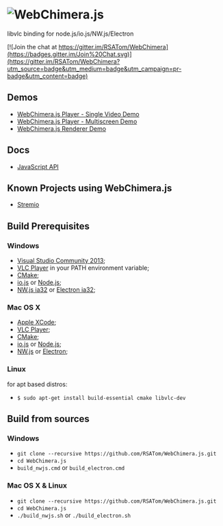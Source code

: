 # <img alt="WebChimera.js" src="https://raw.githubusercontent.com/jaruba/wcjs-logos/master/logos/small/webchimera.png">
libvlc binding for node.js/io.js/NW.js/Electron

[![Join the chat at https://gitter.im/RSATom/WebChimera](https://badges.gitter.im/Join%20Chat.svg)](https://gitter.im/RSATom/WebChimera?utm_source=badge&utm_medium=badge&utm_campaign=pr-badge&utm_content=badge)

## Demos
* [WebChimera.js Player - Single Video Demo](https://github.com/jaruba/node-vlcPlayer-demo)
* [WebChimera.js Player - Multiscreen Demo](https://github.com/jaruba/node-vlc-multiscreen)
* [WebChimera.js Renderer Demo](https://github.com/RSATom/wcjs-ugly-demo)

## Docs
* [JavaScript API](https://github.com/RSATom/WebChimera.js/wiki/JavaScript-API)

## Known Projects using WebChimera.js
* [Stremio](http://blog.strem.io/post/121596387436/alpha-of-stremio-2-0)

## Build Prerequisites
### Windows
* [Visual Studio Community 2013](https://www.visualstudio.com/en-us/products/visual-studio-community-vs.aspx);
* [VLC Player](http://www.videolan.org/vlc/download-windows.html) in your PATH environment variable;
* [CMake](http://www.cmake.org/);
* [io.js](https://iojs.org) or [Node.js](https://nodejs.org);
* [NW.js ia32](http://nwjs.io/) or [Electron ia32](http://electron.atom.io/);

### Mac OS X
* [Apple XCode](https://developer.apple.com/xcode/);
* [VLC Player](http://www.videolan.org/vlc/download-macosx.html);
* [CMake](http://www.cmake.org/);
* [io.js](https://iojs.org) or [Node.js](https://nodejs.org);
* [NW.js](http://nwjs.io/) or [Electron](http://electron.atom.io/);

### Linux
for apt based distros:
* `$ sudo apt-get install build-essential cmake libvlc-dev`

## Build from sources
### Windows
* `git clone --recursive https://github.com/RSATom/WebChimera.js.git`
* `cd WebChimera.js`
* `build_nwjs.cmd` or `build_electron.cmd`

### Mac OS X & Linux
* `git clone --recursive https://github.com/RSATom/WebChimera.js.git`
* `cd WebChimera.js`
* `./build_nwjs.sh` or `./build_electron.sh`
